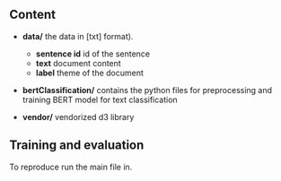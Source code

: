 
## Content

* **data/** the data in [txt] format).
	* **sentence id**  id of the sentence
	* **text** document content 
	* **label** theme of the document
* **bertClassification/** contains the python files for preprocessing and training BERT model for text classification

* **vendor/** vendorized d3 library


## Training and evaluation

To reproduce run the main file in.

